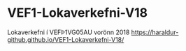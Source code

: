 # VEF1-Lokaverkefni-V18
Lokaverkefni í VEFÞ1VG05AU vorönn 2018
https://haraldur-github.github.io/VEF1-Lokaverkefni-V18/
